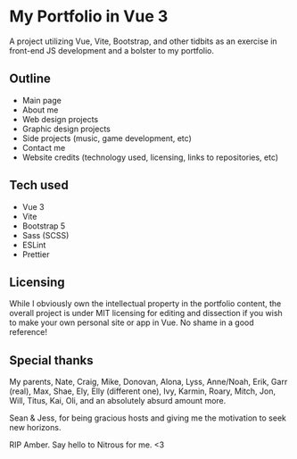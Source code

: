 # My Portfolio in Vue 3

A project utilizing Vue, Vite, Bootstrap, and other tidbits as an exercise in front-end JS development and a bolster to my portfolio.

## Outline

-   Main page
-   About me
-   Web design projects
-   Graphic design projects
-   Side projects (music, game development, etc)
-   Contact me
-   Website credits (technology used, licensing, links to repositories, etc)

## Tech used

-   Vue 3
-   Vite
-   Bootstrap 5
-   Sass (SCSS)
-   ESLint
-   Prettier

## Licensing

While I obviously own the intellectual property in the portfolio content, the overall project is under MIT licensing for editing and dissection if you wish to make your own personal site or app in Vue. No shame in a good reference!

## Special thanks

My parents, Nate, Craig, Mike, Donovan, Alona, Lyss, Anne/Noah, Erik, Garr (real), Max, Shae, Ely, Elly (different one), Ivy, Karmin, Roary, Mitch, Jon, Will, Titus, Kai, Oli, and an absolutely absurd amount more.

Sean & Jess, for being gracious hosts and giving me the motivation to seek new horizons.

RIP Amber. Say hello to Nitrous for me. <3
